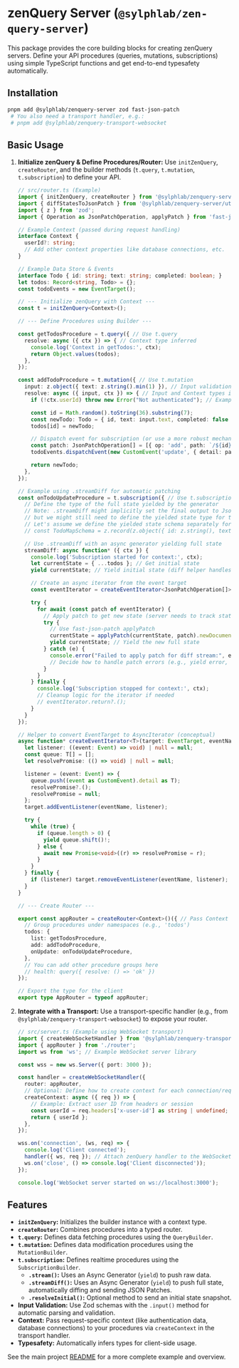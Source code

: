 # zenQuery Server (`@sylphlab/zen-query-server`)

This package provides the core building blocks for creating zenQuery servers. Define your API procedures (queries, mutations, subscriptions) using simple TypeScript functions and get end-to-end typesafety automatically.

## Installation

```bash
pnpm add @sylphlab/zenquery-server zod fast-json-patch
 # You also need a transport handler, e.g.:
 # pnpm add @sylphlab/zenquery-transport-websocket
 ```

## Basic Usage

1.  **Initialize zenQuery & Define Procedures/Router:** Use `initZenQuery`, `createRouter`, and the builder methods (`t.query`, `t.mutation`, `t.subscription`) to define your API.

    ```typescript
    // src/router.ts (Example)
    import { initZenQuery, createRouter } from '@sylphlab/zenquery-server'; // Corrected import
    import { diffStatesToJsonPatch } from '@sylphlab/zenquery-server/utils'; // Diff helper
    import { z } from 'zod';
    import { Operation as JsonPatchOperation, applyPatch } from 'fast-json-patch'; // Use fast-json-patch

    // Example Context (passed during request handling)
    interface Context {
      userId?: string;
      // Add other context properties like database connections, etc.
    }

    // Example Data Store & Events
    interface Todo { id: string; text: string; completed: boolean; }
    let todos: Record<string, Todo> = {};
    const todoEvents = new EventTarget();

    // --- Initialize zenQuery with Context ---
    const t = initZenQuery<Context>();

    // --- Define Procedures using Builder ---

    const getTodosProcedure = t.query({ // Use t.query
      resolve: async ({ ctx }) => { // Context type inferred
        console.log('Context in getTodos:', ctx);
        return Object.values(todos);
      },
    });

    const addTodoProcedure = t.mutation({ // Use t.mutation
      input: z.object({ text: z.string().min(1) }), // Input validation with Zod
      resolve: async ({ input, ctx }) => { // Input and Context types inferred
        if (!ctx.userId) throw new Error("Not authenticated"); // Example context usage

        const id = Math.random().toString(36).substring(7);
        const newTodo: Todo = { id, text: input.text, completed: false };
        todos[id] = newTodo;

        // Dispatch event for subscription (or use a more robust mechanism)
        const patch: JsonPatchOperation[] = [{ op: 'add', path: `/${id}`, value: newTodo }];
        todoEvents.dispatchEvent(new CustomEvent('update', { detail: patch }));

        return newTodo;
      },
    });

    // Example using .streamDiff for automatic patching
    const onTodoUpdateProcedure = t.subscription({ // Use t.subscription
      // Define the type of the full state yielded by the generator
      // Note: .streamDiff might implicitly set the final output to JsonPatch[]
      // but we might still need to define the yielded state type for the generator function
      // Let's assume we define the yielded state schema separately for clarity
      // const TodoMapSchema = z.record(z.object({ id: z.string(), text: z.string(), completed: z.boolean() }));

      // Use .streamDiff with an async generator yielding full state
      streamDiff: async function* ({ ctx }) {
        console.log('Subscription started for context:', ctx);
        let currentState = { ...todos }; // Get initial state
        yield currentState; // Yield initial state (diff helper handles this)

        // Create an async iterator from the event target
        const eventIterator = createEventIterator<JsonPatchOperation[]>(todoEvents, 'update');

        try {
          for await (const patch of eventIterator) {
            // Apply patch to get new state (server needs to track state for diffing)
            try {
              // Use fast-json-patch applyPatch
              currentState = applyPatch(currentState, patch).newDocument;
              yield currentState; // Yield the new full state
            } catch (e) {
              console.error("Failed to apply patch for diff stream:", e);
              // Decide how to handle patch errors (e.g., yield error, close stream)
            }
          }
        } finally {
          console.log('Subscription stopped for context:', ctx);
          // Cleanup logic for the iterator if needed
          // eventIterator.return?.();
        }
      }
    });

    // Helper to convert EventTarget to AsyncIterator (conceptual)
    async function* createEventIterator<T>(target: EventTarget, eventName: string): AsyncGenerator<T, void, undefined> {
      let listener: ((event: Event) => void) | null = null;
      const queue: T[] = [];
      let resolvePromise: (() => void) | null = null;

      listener = (event: Event) => {
        queue.push((event as CustomEvent).detail as T);
        resolvePromise?.();
        resolvePromise = null;
      };
      target.addEventListener(eventName, listener);

      try {
        while (true) {
          if (queue.length > 0) {
            yield queue.shift()!;
          } else {
            await new Promise<void>((r) => resolvePromise = r);
          }
        }
      } finally {
        if (listener) target.removeEventListener(eventName, listener);
      }
    }

    // --- Create Router ---

    export const appRouter = createRouter<Context>()({ // Pass Context type
      // Group procedures under namespaces (e.g., 'todos')
      todos: {
        list: getTodosProcedure,
        add: addTodoProcedure,
        onUpdate: onTodoUpdateProcedure,
      },
      // You can add other procedure groups here
      // health: query({ resolve: () => 'ok' })
    });

    // Export the type for the client
    export type AppRouter = typeof appRouter;
    ```

2.  **Integrate with a Transport:** Use a transport-specific handler (e.g., from `@sylphlab/zenquery-transport-websocket`) to expose your router.

    ```typescript
    // src/server.ts (Example using WebSocket transport)
    import { createWebSocketHandler } from '@sylphlab/zenquery-transport-websocket/server'; // Example
    import { appRouter } from './router';
    import ws from 'ws'; // Example WebSocket server library

    const wss = new ws.Server({ port: 3000 });

    const handler = createWebSocketHandler({
      router: appRouter,
      // Optional: Define how to create context for each connection/request
      createContext: async ({ req }) => {
        // Example: Extract user ID from headers or session
        const userId = req.headers['x-user-id'] as string | undefined;
        return { userId };
      },
    });

    wss.on('connection', (ws, req) => {
      console.log('Client connected');
      handler({ ws, req }); // Attach zenQuery handler to the WebSocket connection
      ws.on('close', () => console.log('Client disconnected'));
    });

    console.log('WebSocket server started on ws://localhost:3000');
    ```

## Features

*   **`initZenQuery`:** Initializes the builder instance with a context type.
*   **`createRouter`:** Combines procedures into a typed router.
*   **`t.query`:** Defines data fetching procedures using the `QueryBuilder`.
*   **`t.mutation`:** Defines data modification procedures using the `MutationBuilder`.
*   **`t.subscription`:** Defines realtime procedures using the `SubscriptionBuilder`.
    *   **`.stream()`:** Uses an Async Generator (`yield`) to push raw data.
    *   **`.streamDiff()`:** Uses an Async Generator (`yield`) to push full state, automatically diffing and sending JSON Patches.
    *   **`.resolveInitial()`:** Optional method to send an initial state snapshot.
*   **Input Validation:** Use Zod schemas with the `.input()` method for automatic parsing and validation.
*   **Context:** Pass request-specific context (like authentication data, database connections) to your procedures via `createContext` in the transport handler.
*   **Typesafety:** Automatically infers types for client-side usage.

See the main project [README](../../README.md) for a more complete example and overview.